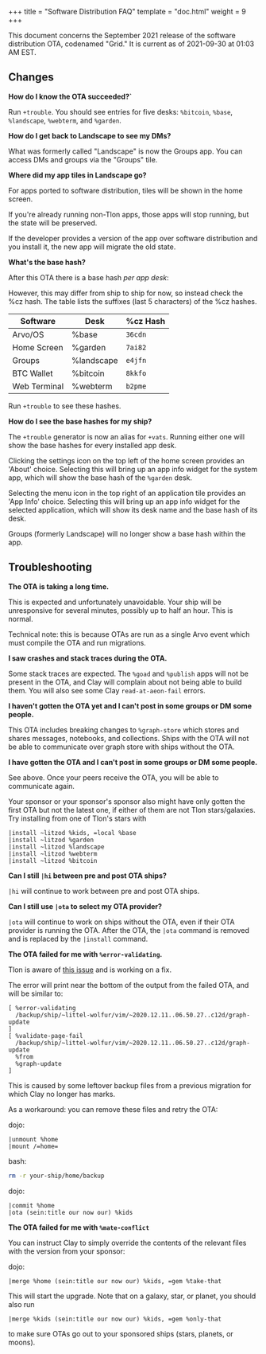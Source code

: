 +++
title = "Software Distribution FAQ"
template = "doc.html"
weight = 9
+++

This document concerns the September 2021 release of the software distribution OTA, codenamed "Grid." It is current as of 2021-09-30 at 01:03 AM EST.

## Changes

**How do I know the OTA succeeded?`**

Run `+trouble`.
You should see entries for five desks: `%bitcoin`, `%base`, `%landscape`, `%webterm`, and `%garden`.

**How do I get back to Landscape to see my DMs?**

What was formerly called "Landscape" is now the Groups app. You can access DMs and groups via the "Groups" tile.

**Where did my app tiles in Landscape go?**

For apps ported to software distribution, tiles will be shown in the home screen.

If you're already running non-Tlon apps, those apps will stop running, but the state will be preserved.

If the developer provides a version of the app over software distribution and you install it, the new app will migrate the old state.

**What's the base hash?**

After this OTA there is a base hash _per app desk_:

However, this may differ from ship to ship for now, so instead check the %cz hash.
The table lists the suffixes (last 5 characters) of the %cz hashes.

| Software     | Desk       | %cz Hash  |
| ------------ | ---------- | --------- |
| Arvo/OS      | %base      | `36cdn`   |
| Home Screen  | %garden    | `7ai82`   |
| Groups       | %landscape | `e4jfn`   |
| BTC Wallet   | %bitcoin   | `8kkfo`   |
| Web Terminal | %webterm   | `b2pme`   |

Run `+trouble` to see these hashes.

**How do I see the base hashes for my ship?**

The `+trouble` generator is now an alias for `+vats`.
Running either one will show the base hashes for every installed app desk.

Clicking the settings icon on the top left of the home screen provides an 'About' choice.
Selecting this will bring up an app info widget for the system app, which will show the base hash of the `%garden` desk.

Selecting the menu icon in the top right of an application tile provides an 'App Info' choice.
Selecting this will bring up an app info widget for the selected application, which will show its desk name and the base hash of its desk.

Groups (formerly Landscape) will no longer show a base hash within the app.

## Troubleshooting

**The OTA is taking a long time.**

This is expected and unfortunately unavoidable.
Your ship will be unresponsive for several minutes, possibly up to half an hour.
This is normal.

Technical note: this is because OTAs are run as a single Arvo event which must compile the OTA and run migrations.

**I saw crashes and stack traces during the OTA.**

Some stack traces are expected. The `%goad` and `%publish` apps will not be present in the OTA,
and Clay will complain about not being able to build them. You will also see some Clay `read-at-aeon-fail` errors.

**I haven't gotten the OTA yet and I can't post in some groups or DM some people.**

This OTA includes breaking changes to `%graph-store` which stores and shares messages, notebooks, and collections.
Ships with the OTA will not be able to communicate over graph store with ships without the OTA.

**I have gotten the OTA and I can't post in some groups or DM some people.**

See above. Once your peers receive the OTA, you will be able to communicate again.

Your sponsor or your sponsor's sponsor also might have only gotten the first OTA
but not the latest one, if either of them are not Tlon stars/galaxies. Try
installing from one of Tlon's stars with

```
|install ~litzod %kids, =local %base
|install ~litzod %garden
|install ~litzod %landscape
|install ~litzod %webterm
|install ~litzod %bitcoin
```

**Can I still `|hi` between pre and post OTA ships?**

`|hi` will continue to work between pre and post OTA ships.

**Can I still use `|ota` to select my OTA provider?**

`|ota` will continue to work on ships without the OTA, even if their OTA provider is running the OTA.
After the OTA, the `|ota` command is removed and is replaced by the `|install` command.

**The OTA failed for me with `%error-validating`.**

Tlon is aware of [this issue](https://github.com/urbit/urbit/issues/5271) and is working on a fix.

The error will print near the bottom of the output from the failed OTA, and will be similar to:

```
[ %error-validating
  /backup/ship/~littel-wolfur/vim/~2020.12.11..06.50.27..c12d/graph-update
]
[ %validate-page-fail
  /backup/ship/~littel-wolfur/vim/~2020.12.11..06.50.27..c12d/graph-update
  %from
  %graph-update
]
```

This is caused by some leftover backup files from a previous migration for which Clay no longer has marks.

As a workaround: you can remove these files and retry the OTA:

dojo:

```
|unmount %home
|mount /=home=
```

bash:

```bash
rm -r your-ship/home/backup
```

dojo:

```
|commit %home
|ota (sein:title our now our) %kids
```

**The OTA failed for me with `%mate-conflict`**

You can instruct Clay to simply override the contents of the relevant files with the version from your sponsor:

dojo:

```
|merge %home (sein:title our now our) %kids, =gem %take-that
```

This will start the upgrade. Note that on a galaxy, star, or planet, you should also run

```
|merge %kids (sein:title our now our) %kids, =gem %only-that
```

to make sure OTAs go out to your sponsored ships (stars, planets, or moons).
